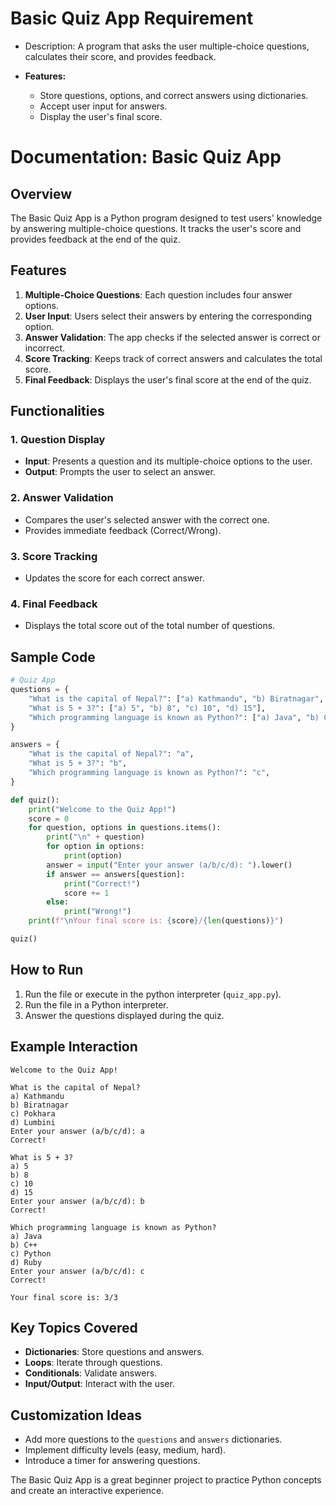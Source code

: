 # Basic Quiz App Requirement 
- Description: A program that asks the user multiple-choice questions, calculates their score, and provides feedback.

- **Features:**
    - Store questions, options, and correct answers using dictionaries.
    - Accept user input for answers.
    - Display the user's final score.

# Documentation: Basic Quiz App

## Overview
The Basic Quiz App is a Python program designed to test users' knowledge by answering multiple-choice questions. It tracks the user's score and provides feedback at the end of the quiz.

## Features
1. **Multiple-Choice Questions**: Each question includes four answer options.
2. **User Input**: Users select their answers by entering the corresponding option.
3. **Answer Validation**: The app checks if the selected answer is correct or incorrect.
4. **Score Tracking**: Keeps track of correct answers and calculates the total score.
5. **Final Feedback**: Displays the user's final score at the end of the quiz.

## Functionalities

### 1. Question Display
- **Input**: Presents a question and its multiple-choice options to the user.
- **Output**: Prompts the user to select an answer.

### 2. Answer Validation
- Compares the user's selected answer with the correct one.
- Provides immediate feedback (Correct/Wrong).

### 3. Score Tracking
- Updates the score for each correct answer.

### 4. Final Feedback
- Displays the total score out of the total number of questions.

## Sample Code
```python
# Quiz App
questions = {
    "What is the capital of Nepal?": ["a) Kathmandu", "b) Biratnagar", "c) Pokhara", "d) Lumbini"],
    "What is 5 + 3?": ["a) 5", "b) 8", "c) 10", "d) 15"],
    "Which programming language is known as Python?": ["a) Java", "b) C++", "c) Python", "d) Ruby"],
}

answers = {
    "What is the capital of Nepal?": "a",
    "What is 5 + 3?": "b",
    "Which programming language is known as Python?": "c",
}

def quiz():
    print("Welcome to the Quiz App!")
    score = 0
    for question, options in questions.items():
        print("\n" + question)
        for option in options:
            print(option)
        answer = input("Enter your answer (a/b/c/d): ").lower()
        if answer == answers[question]:
            print("Correct!")
            score += 1
        else:
            print("Wrong!")
    print(f"\nYour final score is: {score}/{len(questions)}")

quiz()
```

## How to Run
1. Run the file or execute in the python interpreter (`quiz_app.py`).
2. Run the file in a Python interpreter.
3. Answer the questions displayed during the quiz.

## Example Interaction
```
Welcome to the Quiz App!

What is the capital of Nepal?
a) Kathmandu
b) Biratnagar
c) Pokhara
d) Lumbini
Enter your answer (a/b/c/d): a
Correct!

What is 5 + 3?
a) 5
b) 8
c) 10
d) 15
Enter your answer (a/b/c/d): b
Correct!

Which programming language is known as Python?
a) Java
b) C++
c) Python
d) Ruby
Enter your answer (a/b/c/d): c
Correct!

Your final score is: 3/3
```

## Key Topics Covered
- **Dictionaries**: Store questions and answers.
- **Loops**: Iterate through questions.
- **Conditionals**: Validate answers.
- **Input/Output**: Interact with the user.

## Customization Ideas
- Add more questions to the `questions` and `answers` dictionaries.
- Implement difficulty levels (easy, medium, hard).
- Introduce a timer for answering questions.

The Basic Quiz App is a great beginner project to practice Python concepts and create an interactive experience.
